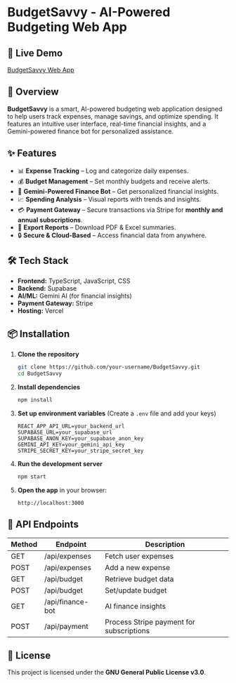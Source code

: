 # BudgetSavvy - AI-Powered Budgeting Web App

## 🚀 Live Demo
[BudgetSavvy Web App](https://v0-new-project-cwlvc3lxt2k.vercel.app/)

## 📌 Overview
**BudgetSavvy** is a smart, AI-powered budgeting web application designed to help users track expenses, manage savings, and optimize spending. It features an intuitive user interface, real-time financial insights, and a Gemini-powered finance bot for personalized assistance.

## ✨ Features
- 📊 **Expense Tracking** – Log and categorize daily expenses.
- 💰 **Budget Management** – Set monthly budgets and receive alerts.
- 🤖 **Gemini-Powered Finance Bot** – Get personalized financial insights.
- 📈 **Spending Analysis** – Visual reports with trends and insights.
- 💳 **Payment Gateway** – Secure transactions via Stripe for **monthly and annual subscriptions**.
- 📑 **Export Reports** – Download PDF & Excel summaries.
- 🔒 **Secure & Cloud-Based** – Access financial data from anywhere.

## 🛠 Tech Stack
- **Frontend:** TypeScript, JavaScript, CSS
- **Backend:** Supabase
- **AI/ML:** Gemini AI (for financial insights)
- **Payment Gateway:** Stripe
- **Hosting:** Vercel

## 📦 Installation

1. **Clone the repository**
   ```sh
   git clone https://github.com/your-username/BudgetSavvy.git
   cd BudgetSavvy
   ```

2. **Install dependencies**
   ```sh
   npm install
   ```

3. **Set up environment variables** (Create a `.env` file and add your keys)
   ```env
   REACT_APP_API_URL=your_backend_url
   SUPABASE_URL=your_supabase_url
   SUPABASE_ANON_KEY=your_supabase_anon_key
   GEMINI_API_KEY=your_gemini_api_key
   STRIPE_SECRET_KEY=your_stripe_secret_key
   ```

4. **Run the development server**
   ```sh
   npm start
   ```

5. **Open the app** in your browser:
   ```
   http://localhost:3000
   ```

## 📄 API Endpoints
| Method | Endpoint            | Description                        |
|--------|--------------------|----------------------------------|
| GET    | /api/expenses      | Fetch user expenses             |
| POST   | /api/expenses      | Add a new expense               |
| GET    | /api/budget        | Retrieve budget data            |
| POST   | /api/budget        | Set/update budget               |
| GET    | /api/finance-bot   | AI finance insights             |
| POST   | /api/payment       | Process Stripe payment for subscriptions |

## 🔐 License
This project is licensed under the **GNU General Public License v3.0**.
